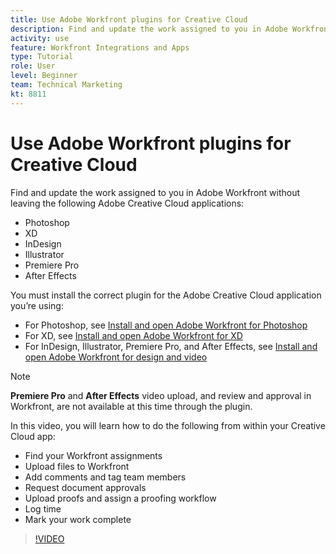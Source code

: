 ```yaml
---
title: Use Adobe Workfront plugins for Creative Cloud
description: Find and update the work assigned to you in Adobe Workfront without leaving the following Adobe Creative Cloud applications - Photoshop, XD, InDesign, Illustrator, Premiere Pro, and After Effects
activity: use
feature: Workfront Integrations and Apps
type: Tutorial
role: User
level: Beginner
team: Technical Marketing
kt: 8811
---
```

# Use Adobe Workfront plugins for Creative Cloud

Find and update the work assigned to you in Adobe Workfront without leaving the following Adobe Creative Cloud applications:

* Photoshop
* XD
* InDesign
* Illustrator
* Premiere Pro
* After Effects

You must install the correct plugin for the Adobe Creative Cloud application you’re using:

* For Photoshop, see [Install and open Adobe Workfront for Photoshop](https://experienceleague.adobe.com/docs/workfront/using/adobe-workfront-integrations/workfront-for-creative-cloud/install-wf-cc/wf-cc-install-ps.html?)
* For XD, see [Install and open Adobe Workfront for XD](https://experienceleague.adobe.com/docs/workfront/using/adobe-workfront-integrations/workfront-for-creative-cloud/install-wf-cc/wf-adobe-xd-install.html?)
* For InDesign, Illustrator, Premiere Pro, and After Effects, see [Install and open Adobe Workfront for design and video](https://experienceleague.adobe.com/docs/workfront/using/adobe-workfront-integrations/workfront-for-creative-cloud/install-wf-cc/wf-install-cc.html?)

>[!NOTE]
>
>**Premiere Pro** and **After Effects** video upload, and review and approval in Workfront, are not available at this time through the plugin.


In this video, you will learn how to do the following from within your Creative Cloud app:

* Find your Workfront assignments 
* Upload files to Workfront
* Add comments and tag team members
* Request document approvals
* Upload proofs and assign a proofing workflow
* Log time
* Mark your work complete

>[!VIDEO](https://video.tv.adobe.com/v/3415452/?quality=12)
